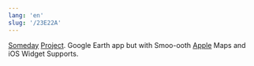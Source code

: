 ```yaml
---
lang: 'en'
slug: '/23E22A'
---
```


[Someday](./../.././docs/pages/Someday.md) [Project](./../.././docs/pages/Project.md). Google Earth app but with Smoo-ooth [Apple](./../.././docs/pages/Apple.md) Maps and iOS Widget Supports.

<head>
  <html lang="en-US"/>
</head>
